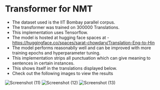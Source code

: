 # Transformer for NMT

* The dataset used is the IIT Bombay parallel corpus.
* The transformer was trained on 300000 Translations.
* This implementation uses Tensorflow.
* The model is hosted at hugging face spaces at - https://huggingface.co/spaces/sarat-chowdary/Translation-Eng-to-Hin 
* The model performs reasonablly well and can be improved with more training epochs and hyperparameter tuning.
* This implementation strips all punctuation which can give meaning to sentences in certain instances.
* This shows itself in the translations displayed below.
* Check out the following images to view the results


![Screenshot (11)](https://user-images.githubusercontent.com/88512953/219960202-5c3be7ce-10e5-436e-add6-9aa311be30a4.png)
![Screenshot (12)](https://user-images.githubusercontent.com/88512953/219960256-e18ae40c-800b-4eb7-bdd1-5ddd2fd81729.png)
![Screenshot (13)](https://user-images.githubusercontent.com/88512953/219960290-45c5e25f-b96f-4c24-aa80-caf82979e00e.png)
